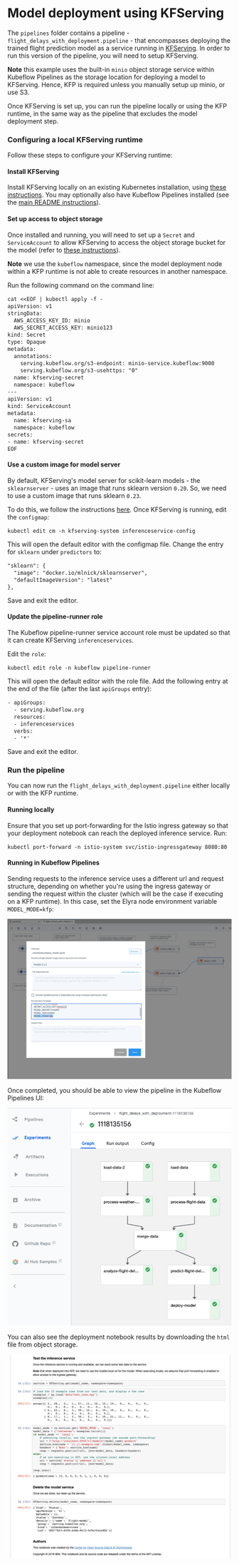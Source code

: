 # Model deployment using KFServing

The `pipelines` folder contains a pipeline - `flight_delays_with_deployment.pipeline` - that encompasses deploying the trained flight prediction model as a service running in [KFServing](https://www.kubeflow.org/docs/components/serving/kfserving/). In order to run this version of the pipeline, you will need to setup KFServing.

**Note** this example uses the built-in `minio` object storage service within Kubeflow Pipelines as the storage location for deploying a model to KFServing. Hence, KFP is required unless you manually setup up minio, or use S3.

Once KFServing is set up, you can run the pipeline locally or using the KFP runtime, in the same way as the pipeline that excludes the model deployment step.

### Configuring a local KFServing runtime

Follow these steps to configure your KFServing runtime:

#### Install KFServing

Install KFServing locally on an existing Kubernetes installation, using [these instructions](https://github.com/kubeflow/kfserving/tree/cd53eb10fc6cf52edb9e6623238ed9aa9fe5af72#install-kfserving-in-5-minutes-on-your-local-machine). You may optionally also have Kubeflow Pipelines installed (see the [main README instructions](../README.md#configuring-a-local-kubeflow-pipeline-runtime)).

#### Set up access to object storage

Once installed and running, you will need to set up a `Secret` and `ServiceAccount` to allow KFServing to access the object storage bucket for the model (refer to [these instructions](https://github.com/kubeflow/kfserving/tree/master/docs/samples/s3#create-s3-secret-and-attach-to-service-account)).

**Note** we use the `kubeflow` namespace, since the model deployment node within a KFP runtime is not able to create resources in another namespace.

Run the following command on the command line:

```console
cat <<EOF | kubectl apply -f -
apiVersion: v1
stringData:
  AWS_ACCESS_KEY_ID: minio
  AWS_SECRET_ACCESS_KEY: minio123
kind: Secret
type: Opaque
metadata:
  annotations:
    serving.kubeflow.org/s3-endpoint: minio-service.kubeflow:9000
    serving.kubeflow.org/s3-usehttps: "0"
  name: kfserving-secret
  namespace: kubeflow
---
apiVersion: v1
kind: ServiceAccount
metadata:
  name: kfserving-sa
  namespace: kubeflow
secrets:
- name: kfserving-secret
EOF
```

#### Use a custom image for model server

By default, KFServing's model server for scikit-learn models - the `sklearnserver` - uses an image that runs sklearn version `0.20`. So, we need to use a custom image that runs sklearn `0.23`.

To do this, we follow the instructions [here](https://github.com/kubeflow/kfserving/tree/master/docs/samples/sklearn#run-sklearn-inferenceservice-with-your-own-image). Once KFServing is running, edit the `configmap`:
```console
kubectl edit cm -n kfserving-system inferenceservice-config
```

This will open the default editor with the configmap file. Change the entry for `sklearn` under `predictors` to:

```
"sklearn": {
  "image": "docker.io/mlnick/sklearnserver",
  "defaultImageVersion": "latest"
},
```

Save and exit the editor.

#### Update the pipeline-runner role

The Kubeflow pipeline-runner service account role must be updated so that it can create KFServing `inferenceservices`.

Edit the `role`:

```console
kubectl edit role -n kubeflow pipeline-runner
```

This will open the default editor with the role file. Add the following entry at the end of the file (after the last `apiGroups` entry):

```
- apiGroups:
  - serving.kubeflow.org
  resources:
  - inferenceservices
  verbs:
  - '*'
```

Save and exit the editor.

### Run the pipeline

You can now run the `flight_delays_with_deployment.pipeline` either locally or with the KFP runtime.

#### Running locally

Ensure that you set up port-forwarding for the Istio ingress gateway so that your deployment notebook can reach the deployed inference service. Run:

```console
kubectl port-forward -n istio-system svc/istio-ingressgateway 8080:80
```

#### Running in Kubeflow Pipelines

Sending requests to the inference service uses a different url and request structure, depending on whether you're using the ingress gateway or sending the request within the cluster (which will be the case if executing on a KFP runtime). In this case, set the Elyra node environment variable `MODEL_MODE=kfp`:

![Deployment node config](docs/source/images/deploy-node-config.png)

Once completed, you should be able to view the pipeline in the Kubeflow Pipelines UI:

![Pipeline experiment run](docs/source/images/kfp-experiment-deploy.png)

You can also see the deployment notebook results by downloading the `html` file from object storage.

![Deployment results](docs/source/images/deploy-model-results.png)